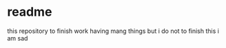 # readme
this repository to  finish work
having   mang   things
but  i  do  not   to  finish   this
i am sad 

